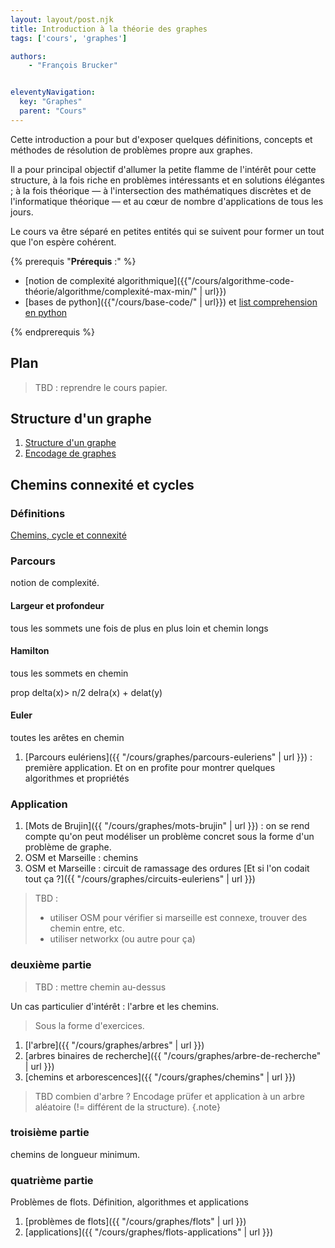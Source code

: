 ```yaml
---
layout: layout/post.njk
title: Introduction à la théorie des graphes
tags: ['cours', 'graphes']

authors:
    - "François Brucker"


eleventyNavigation:
  key: "Graphes"
  parent: "Cours"
---
```


<!-- début résumé -->

Cette introduction a pour but d'exposer quelques définitions, concepts et méthodes de résolution de problèmes propre aux graphes.

Il a pour principal objectif d'allumer la petite flamme de l'intérêt pour cette structure, à la fois riche en problèmes intéressants et en solutions élégantes ; à la fois théorique — à l'intersection des mathématiques discrètes et de l'informatique théorique — et au cœur de nombre d'applications de tous les jours.

Le cours va être séparé en petites entités qui se suivent pour former un tout que l'on espère cohérent.

<!-- fin résumé -->

{% prerequis "**Prérequis** :" %}

* [notion de complexité algorithmique]({{"/cours/algorithme-code-théorie/algorithme/complexité-max-min/" | url}})
* [bases de python]({{"/cours/base-code/" | url}}) et [list comprehension en python](https://docs.python.org/fr/3/howto/functional.html#generator-expressions-and-list-comprehensions)

{% endprerequis %}

## Plan

> TBD : reprendre le cours papier.

## Structure d'un graphe

1. [Structure d'un graphe](structure)
2. [Encodage de graphes](encodage)

## Chemins connexité et cycles

### Définitions

[Chemins, cycle et connexité](chemins-cycles-connexite)

### Parcours

notion de complexité.

#### Largeur et profondeur

tous les sommets une fois de plus en plus loin et chemin longs

#### Hamilton

tous les sommets en chemin

prop delta(x)> n/2
delra(x) + delat(y)


#### Euler

toutes les arêtes en chemin

1. [Parcours eulériens]({{ "/cours/graphes/parcours-euleriens" | url }}) : première application. Et on en profite pour montrer quelques algorithmes et propriétés

### Application

1. [Mots de Brujin]({{ "/cours/graphes/mots-brujin" | url }}) : on se rend compte qu'on peut modéliser un problème concret sous la forme d'un problème de graphe.
2. OSM et Marseille : chemins
3. OSM et Marseille : circuit de ramassage des ordures [Et si l'on codait tout ça ?]({{ "/cours/graphes/circuits-euleriens" | url }})

> TBD :
>
> * utiliser OSM pour vérifier si marseille est connexe, trouver des chemin entre, etc.
> * utiliser networkx (ou autre pour ça)

### deuxième partie

> TBD : mettre chemin au-dessus

Un cas particulier d'intérêt : l'arbre et les chemins.

> Sous la forme d'exercices.

1. [l'arbre]({{ "/cours/graphes/arbres" | url }})
2. [arbres binaires de recherche]({{ "/cours/graphes/arbre-de-recherche" | url }})
3. [chemins et arborescences]({{ "/cours/graphes/chemins" | url }})

> TBD
> combien d'arbre ? Encodage prüfer et application à un arbre aléatoire (!= différent de la structure).
{.note}

### troisième partie

chemins de longueur minimum.

### quatrième partie

Problèmes de flots. Définition, algorithmes et applications

1. [problèmes de flots]({{ "/cours/graphes/flots" | url }})
2. [applications]({{ "/cours/graphes/flots-applications" | url }})
